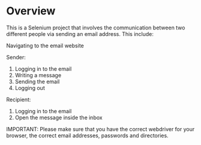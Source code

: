 # Overview

This is a Selenium project that involves the communication between two different people via sending an email address. This include:

Navigating to the email website

Sender:
1. Logging in to the email 
2. Writing a message
3. Sending the email
4. Logging out

Recipient:
1. Logging in to the email
2. Open the message inside the inbox

IMPORTANT: Please make sure that you have the correct webdriver for your browser, the correct email addresses, passwords and directories.
